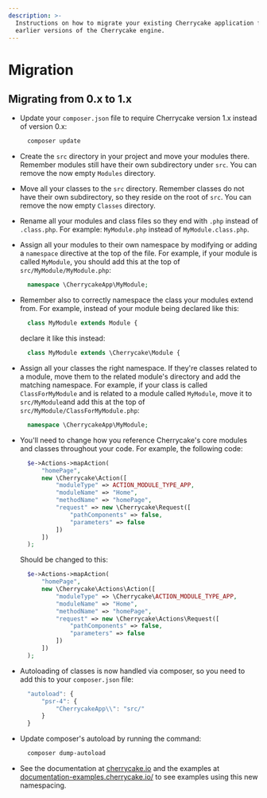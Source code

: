 ```yaml
---
description: >-
  Instructions on how to migrate your existing Cherrycake application from
  earlier versions of the Cherrycake engine.
---
```


# Migration

## Migrating from 0.x to 1.x



* Update your `composer.json` file to require Cherrycake version 1.x instead of version 0.x:

  ```bash
    composer update
  ```

* Create the `src` directory in your project and move your modules there. Remember modules still have their own subdirectory under `src`. You can remove the now empty `Modules` directory.
* Move all your classes to the `src` directory. Remember classes do not have their own subdirectory, so they reside on the root of `src`. You can remove the now empty `Classes` directory.
* Rename all your modules and class files so they end with `.php` instead of `.class.php`. For example: `MyModule.php` instead of `MyModule.class.php`.
* Assign all your modules to their own namespace by modifying or adding a `namespace` directive at the top of the file. For example, if your module is called `MyModule`, you should add this at the top of `src/MyModule/MyModule.php`:

  ```php
    namespace \CherrycakeApp\MyModule;
  ```

* Remember also to correctly namespace the class your modules extend from. For example, instead of your module being declared like this:

  ```php
    class MyModule extends Module {
  ```

    declare it like this instead:

  ```php
    class MyModule extends \Cherrycake\Module {
  ```

* Assign all your classes the right namespace. If they're classes related to a module, move them to the related module's directory and add the matching namespace. For example, if your class is called `ClassForMyModule` and is related to a module called `MyModule`, move it to `src/MyModule`and add this at the top of `src/MyModule/ClassForMyModule.php`:

  ```php
    namespace \CherrycakeApp\MyModule;
  ```

* You'll need to change how you reference Cherrycake's core modules and classes throughout your code. For example, the following code:

  ```php
    $e->Actions->mapAction(
        "homePage",
        new \Cherrycake\Action([
            "moduleType" => ACTION_MODULE_TYPE_APP,
            "moduleName" => "Home",
            "methodName" => "homePage",
            "request" => new \Cherrycake\Request([
                "pathComponents" => false,
                "parameters" => false
            ])
        ])
    );
  ```

    Should be changed to this:

  ```php
    $e->Actions->mapAction(
        "homePage",
        new \Cherrycake\Actions\Action([
            "moduleType" => \Cherrycake\ACTION_MODULE_TYPE_APP,
            "moduleName" => "Home",
            "methodName" => "homePage",
            "request" => new \Cherrycake\Actions\Request([
                "pathComponents" => false,
                "parameters" => false
            ])
        ])
    );
  ```

* Autoloading of classes is now handled via composer, so you need to add this to your `composer.json` file:

  ```javascript
    "autoload": {
        "psr-4": {
            "CherrycakeApp\\": "src/"
        }
    }
  ```

* Update composer's autoload by running the command:

  ```bash
    composer dump-autoload
  ```

* See the documentation at [cherrycake.io](https://cherrycake.io) and the examples at [documentation-examples.cherrycake.io/](https://documentation-examples.cherrycake.io/) to see examples using this new namespacing.

